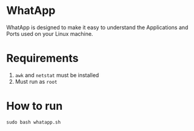 # WhatApp
WhatApp is designed to make it easy to understand the Applications and Ports used on your Linux machine.

# Requirements
1. `awk` and `netstat` must be installed
2. Must run as `root`

# How to run
`sudo bash whatapp.sh`
